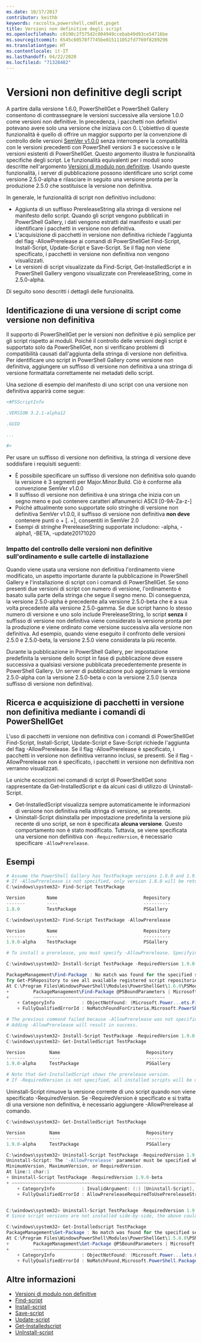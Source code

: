 ```yaml
---
ms.date: 10/17/2017
contributor: keithb
keywords: raccolta,powershell,cmdlet,psget
title: Versioni non definitive degli script
ms.openlocfilehash: c0198c2f575d2c004949ccebab49d93ce54716be
ms.sourcegitcommit: 6545c60578f7745be015111052fd7769f8289296
ms.translationtype: HT
ms.contentlocale: it-IT
ms.lasthandoff: 04/22/2020
ms.locfileid: "71328482"
---
```

# <a name="prerelease-versions-of-scripts"></a>Versioni non definitive degli script

A partire dalla versione 1.6.0, PowerShellGet e PowerShell Gallery consentono di contrassegnare le versioni successive alla versione 1.0.0 come versioni non definitive. In precedenza, i pacchetti non definitivi potevano avere solo una versione che iniziava con 0. L'obiettivo di queste funzionalità è quello di offrire un maggior supporto per la convenzione di controllo delle versioni [SemVer v1.0.0](http://semver.org/spec/v1.0.0.html) senza interrompere la compatibilità con le versioni precedenti con PowerShell versioni 3 e successive o le versioni esistenti di PowerShellGet. Questo argomento illustra le funzionalità specifiche degli script. Le funzionalità equivalenti per i moduli sono descritte nell'argomento [Versioni di modulo non definitive](module-prerelease-support.md). Usando queste funzionalità, i server di pubblicazione possono identificare uno script come versione 2.5.0-alpha e rilasciare in seguito una versione pronta per la produzione 2.5.0 che sostituisce la versione non definitiva.

In generale, le funzionalità di script non definitivo includono:

- Aggiunta di un suffisso PrereleaseString alla stringa di versione nel manifesto dello script. Quando gli script vengono pubblicati in PowerShell Gallery, i dati vengono estratti dal manifesto e usati per identificare i pacchetti in versione non definitiva.
- L'acquisizione di pacchetti in versione non definitiva richiede l'aggiunta del flag -AllowPrerelease ai comandi di PowerShellGet Find-Script, Install-Script, Update-Script e Save-Script. Se il flag non viene specificato, i pacchetti in versione non definitiva non vengono visualizzati.
- Le versioni di script visualizzate da Find-Script, Get-InstalledScript e in PowerShell Gallery vengono visualizzate con PrereleaseString, come in 2.5.0-alpha.

Di seguito sono descritti i dettagli delle funzionalità.

## <a name="identifying-a-script-version-as-a-prerelease"></a>Identificazione di una versione di script come versione non definitiva

Il supporto di PowerShellGet per le versioni non definitive è più semplice per gli script rispetto ai moduli. Poiché il controllo delle versioni degli script è supportato solo da PowerShellGet, non si verificano problemi di compatibilità causati dall'aggiunta della stringa di versione non definitiva. Per identificare uno script in PowerShell Gallery come versione non definitiva, aggiungere un suffisso di versione non definitiva a una stringa di versione formattata correttamente nei metadati dello script.

Una sezione di esempio del manifesto di uno script con una versione non definitiva apparirà come segue:

```powershell
<#PSScriptInfo

.VERSION 3.2.1-alpha12

.GUID

...

#>
```

Per usare un suffisso di versione non definitiva, la stringa di versione deve soddisfare i requisiti seguenti:

- È possibile specificare un suffisso di versione non definitiva solo quando la versione è 3 segmenti per Major.Minor.Build.
  Ciò è conforme alla convenzione SemVer v1.0.0
- Il suffisso di versione non definitiva è una stringa che inizia con un segno meno e può contenere caratteri alfanumerici ASCII [0-9A-Za-z-]
- Poiché attualmente sono supportate solo stringhe di versione non definitiva SemVer v1.0.0, il suffisso di versione non definitiva **non deve** contenere punti o + [. +], consentiti in SemVer 2.0
- Esempi di stringhe PrereleaseString supportate includono: -alpha, -alpha1, -BETA, -update20171020

### <a name="prerelease-versioning-impact-on-sort-order-and-installation-folders"></a>Impatto del controllo delle versioni non definitive sull'ordinamento e sulle cartelle di installazione

Quando viene usata una versione non definitiva l'ordinamento viene modificato, un aspetto importante durante la pubblicazione in PowerShell Gallery e l'installazione di script con i comandi di PowerShellGet. Se sono presenti due versioni di script con numero di versione, l'ordinamento è basato sulla parte della stringa che segue il segno meno. Di conseguenza, la versione 2.5.0-alpha è precedente alla versione 2.5.0-beta che è a sua volta precedente alla versione 2.5.0-gamma. Se due script hanno lo stesso numero di versione e uno solo include PrereleaseString, lo script **senza** il suffisso di versione non definitiva viene considerato la versione pronta per la produzione e viene ordinato come versione successiva alla versione non definitiva. Ad esempio, quando viene eseguito il confronto delle versioni 2.5.0 e 2.5.0-beta, la versione 2.5.0 viene considerata la più recente.

Durante la pubblicazione in PowerShell Gallery, per impostazione predefinita la versione dello script in fase di pubblicazione deve essere successiva a qualsiasi versione pubblicata precedentemente presente in PowerShell Gallery. Un server di pubblicazione può aggiornare la versione 2.5.0-alpha con la versione 2.5.0-beta o con la versione 2.5.0 (senza suffisso di versione non definitiva).

## <a name="finding-and-acquiring-prerelease-packages-using-powershellget-commands"></a>Ricerca e acquisizione di pacchetti in versione non definitiva mediante i comandi di PowerShellGet

L'uso di pacchetti in versione non definitiva con i comandi di PowerShellGet Find-Script, Install-Script, Update-Script e Save-Script richiede l'aggiunta del flag -AllowPrerelease. Se il flag -AllowPrerelease è specificato, i pacchetti in versione non definitiva verranno inclusi, se presenti. Se il flag -AllowPrerelease non è specificato, i pacchetti in versione non definitiva non verranno visualizzati.

Le uniche eccezioni nei comandi di script di PowerShellGet sono rappresentate da Get-InstalledScript e da alcuni casi di utilizzo di Uninstall-Script.

- Get-InstalledScript visualizza sempre automaticamente le informazioni di versione non definitiva nella stringa di versione, se presente.
- Uninstall-Script disinstalla per impostazione predefinita la versione più recente di uno script, se non è specificata **alcuna versione**. Questo comportamento non è stato modificato. Tuttavia, se viene specificata una versione non definitiva con `-RequiredVersion`, è necessario specificare `-AllowPrerelease`.

## <a name="examples"></a>Esempi

```powershell
# Assume the PowerShell Gallery has TestPackage versions 1.8.0 and 1.9.0-alpha.
# If -AllowPrerelease is not specified, only version 1.8.0 will be returned.
C:\windows\system32> Find-Script TestPackage

Version        Name                                Repository           Description
-------        ----                                ----------           -----------
1.8.0          TestPackage                         PSGallery            Package used to validate changes to the PowerShe...

C:\windows\system32> Find-Script TestPackage -AllowPrerelease

Version        Name                                Repository           Description
-------        ----                                ----------           -----------
1.9.0-alpha    TestPackage                         PSGallery            Package used to validate changes to PowerShe...

# To install a prerelease, you must specify -AllowPrerelease. Specifying a prerelease version string is not sufficient.

C:\windows\system32> Install-Script TestPackage -RequiredVersion 1.9.0-alpha

PackageManagement\Find-Package : No match was found for the specified search criteria and script name 'TestPackage'.
Try Get-PSRepository to see all available registered script repositories.
At C:\Program Files\WindowsPowerShell\Modules\PowerShellGet\1.6.0\PSModule.psm1:1455 char:3
+         PackageManagement\Find-Package @PSBoundParameters | Microsoft ...
+         ~~~~~~~~~~~~~~~~~~~~~~~~~~~~~~~~~~~~~~~~~~~~~~~~~
    + CategoryInfo          : ObjectNotFound: (Microsoft.Power...ets.FindPackage:FindPackage)[Find-Package], Exception
    + FullyQualifiedErrorId : NoMatchFoundForCriteria,Microsoft.PowerShell.PackageManagement.Cmdlets.FindPackage

# The previous command failed because -AllowPrerelease was not specified.
# Adding -AllowPrerelease will result in success.

C:\windows\system32> Install-Script TestPackage -RequiredVersion 1.9.0-alpha -AllowPrerelease
C:\windows\system32> Get-InstalledScript TestPackage

Version         Name                                Repository           Description
-------         ----                                ----------           -----------
1.9.0-alpha     TestPackage                         PSGallery            Package used to validate changes to PowerShe...

# Note that Get-InstalledScript shows the prerelease version.
# If -RequiredVersion is not specified, all installed scripts will be displayed by Get-InstalledScript
```

Uninstall-Script rimuove la versione corrente di uno script quando non viene specificato -RequiredVersion.
Se -RequiredVersion è specificato e si tratta di una versione non definitiva, è necessario aggiungere -AllowPrerelease al comando.

``` powershell
C:\windows\system32> Get-InstalledScript TestPackage

Version         Name                                Repository           Description
-------         ----                                ----------           -----------
1.9.0-alpha     TestPackage                         PSGallery            Package used to validate changes to PowerShe...

C:\windows\system32> Uninstall-Script TestPackage -RequiredVersion 1.9.0-alpha
Uninstall-Script: The '-AllowPrerelease' parameter must be specified when using the Prerelease string in
MinimumVersion, MaximumVersion, or RequiredVersion.
At line:1 char:1
+ Uninstall-Script TestPackage -RequiredVersion 1.9.0-beta
+ ~~~~~~~~~~~~~~~~~~~~~~~~~~~~~~~~~~~~~~~~~~~~~~~~~~~~~~~~~~~~~~~~~~~~~
    + CategoryInfo          : InvalidArgument: (:) [Uninstall-Script], ArgumentException
    + FullyQualifiedErrorId : AllowPrereleaseRequiredToUsePrereleaseStringInVersion,Uninstall-script


C:\windows\system32> Uninstall-Script TestPackage -RequiredVersion 1.9.0-alpha -AllowPrerelease
# Since script versions are not installed side-by-side, the above could be simply "Uninstall-Script TestPackage"

C:\windows\system32> Get-Installedscript TestPackage
PackageManagement\Get-Package : No match was found for the specified search criteria and script names 'testpackage'.
At C:\Program Files\WindowsPowerShell\Modules\PowerShellGet\1.5.0.0\PSModule.psm1:4088 char:9
+         PackageManagement\Get-Package @PSBoundParameters | Microsoft. ...
+         ~~~~~~~~~~~~~~~~~~~~~~~~~~~~~~~~~~~~~~~~~~~~~~~~
    + CategoryInfo          : ObjectNotFound: (Microsoft.Power...lets.GetPackage:GetPackage) [Get-Package], Exception
    + FullyQualifiedErrorId : NoMatchFound,Microsoft.PowerShell.PackageManagement.Cmdlets.GetPackage
```

## <a name="more-details"></a>Altre informazioni

- [Versioni di modulo non definitive](module-prerelease-support.md)
- [Find-script](/powershell/module/powershellget/find-script)
- [Install-script](/powershell/module/powershellget/install-script)
- [Save-script](/powershell/module/powershellget/save-script)
- [Update-script](/powershell/module/powershellget/update-script)
- [Get-Installedscript](/powershell/module/powershellget/get-installedscript)
- [UnInstall-script](/powershell/module/powershellget/uninstall-script)
